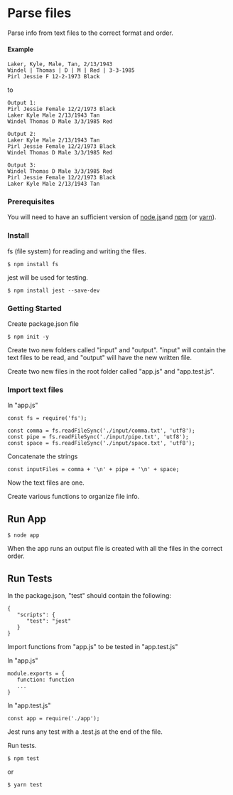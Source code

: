 # Parse files

Parse info from text files to the correct format and order.

#### Example
```
Laker, Kyle, Male, Tan, 2/13/1943
Windel | Thomas | D | M | Red | 3-3-1985
Pirl Jessie F 12-2-1973 Black
```
to
```
Output 1:
Pirl Jessie Female 12/2/1973 Black
Laker Kyle Male 2/13/1943 Tan
Windel Thomas D Male 3/3/1985 Red

Output 2:
Laker Kyle Male 2/13/1943 Tan
Pirl Jessie Female 12/2/1973 Black
Windel Thomas D Male 3/3/1985 Red

Output 3:
Windel Thomas D Male 3/3/1985 Red
Pirl Jessie Female 12/2/1973 Black
Laker Kyle Male 2/13/1943 Tan
```

### Prerequisites

You will need to have an sufficient version of [node.js](https://nodejs.org/en/)and [npm](https://nodejs.org/en/) (or [yarn](https://yarnpkg.com/lang/en/)).

### Install

fs (file system) for reading and writing the files.
```
$ npm install fs 
```

jest will be used for testing.
```
$ npm install jest --save-dev
```

### Getting Started

Create package.json file
```
$ npm init -y
```

Create two new folders called "input" and "output". "input" will contain the text files to be read, and "output" will have the new written file.

Create two new files in the root folder called "app.js" and "app.test.js".

### Import text files

In "app.js"
```
const fs = require('fs');

const comma = fs.readFileSync('./input/comma.txt', 'utf8');
const pipe = fs.readFileSync('./input/pipe.txt', 'utf8');
const space = fs.readFileSync('./input/space.txt', 'utf8');
```

Concatenate the strings
```
const inputFiles = comma + '\n' + pipe + '\n' + space;
```

Now the text files are one.

Create various functions to organize file info.

## Run App

```
$ node app
```

When the app runs an output file is created with all the files in the correct order.

## Run Tests

In the package.json, "test" should contain the following:
```
{
   "scripts": {
      "test": "jest"
   }
}
```

Import functions from "app.js" to be tested in "app.test.js"

In "app.js"
```
module.exports = {
   function: function
   ...
}
```

In "app.test.js"
```
const app = require('./app');
```

Jest runs any test with a .test.js at the end of the file.

Run tests.
```
$ npm test
```
or
```
$ yarn test
```